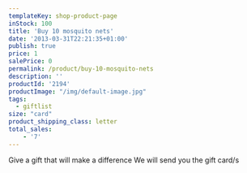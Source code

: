```yaml
---
templateKey: shop-product-page
inStock: 100
title: 'Buy 10 mosquito nets'
date: '2013-03-31T22:21:35+01:00'
publish: true
price: 1
salePrice: 0
permalink: /product/buy-10-mosquito-nets
description: ''
productId: '2194'
productImage: "/img/default-image.jpg"
tags:
  - giftlist
size: "card"
product_shipping_class: letter
total_sales:
    - '7'
---
```

Give a gift that will make a difference We will send you the gift card/s